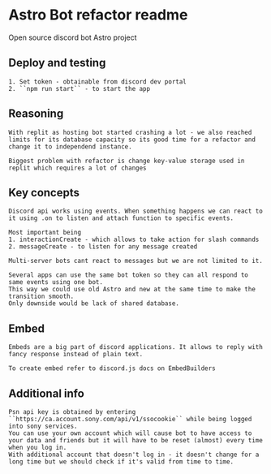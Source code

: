 # Astro Bot refactor readme

Open source discord bot Astro project 

## Deploy and testing
    1. Set token - obtainable from discord dev portal
    2. ``npm run start`` - to start the app
    

## Reasoning
    With replit as hosting bot started crashing a lot - we also reached limits for its database capacity so its good time for a refactor and change it to independend instance.

    Biggest problem with refactor is change key-value storage used in replit which requires a lot of changes

## Key concepts

    Discord api works using events. When something happens we can react to it using .on to listen and attach function to specific events.

    Most important being 
    1. interactionCreate - which allows to take action for slash commands
    2. messageCreate - to listen for any message created

    Multi-server bots cant react to messages but we are not limited to it.

    Several apps can use the same bot token so they can all respond to same events using one bot. 
    This way we could use old Astro and new at the same time to make the transition smooth.
    Only downside would be lack of shared database.

## Embed
    Embeds are a big part of discord applications. It allows to reply with fancy response instead of plain text.

    To create embed refer to discord.js docs on EmbedBuilders

## Additional info

    Psn api key is obtained by entering ``https://ca.account.sony.com/api/v1/ssocookie`` while being logged into sony services.
    You can use your own account which will cause bot to have access to your data and friends but it will have to be reset (almost) every time when you log in.
    With additional account that doesn't log in - it doesn't change for a long time but we should check if it's valid from time to time.


